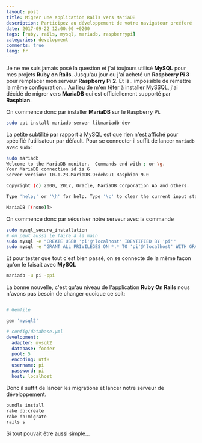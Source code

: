 ```yaml
---
layout: post
title: Migrer une application Rails vers MariaDB
description: Participez au développement de votre navigateur preéferé
date: 2017-09-22 12:00:00 +0200
tags: [ruby, rails, mysql, mariadb, raspberrypi]
categories: development
comments: true
lang: fr
---
```


Je ne me suis jamais posé la question et j'ai toujours utilisé **MySQL** pour mes projets **Ruby on Rails**. Jusqu'au jour ou j'ai acheté un **Raspberry Pi 3** pour remplacer mon serveur **Raspberry Pi 2**. Et là.. impossible de remettre la même configuration... Au lieu de m'en têter à installer MySSQL, j'ai décidé de migrer vers **MariaDB** qui est officiellement supporté par **Raspbian**.

On commence donc par installer **MariaDB** sur le Raspberry Pi.

```bash
sudo apt install mariadb-server libmariadb-dev
```

La petite subtilité par rapport à MySQL est que rien n'est affiché pour spécifié l'utilisateur par défault. Pour se connecter il suffit de lancer `mariadb` avec `sudo`:

```bash
sudo mariadb
Welcome to the MariaDB monitor.  Commands end with ; or \g.
Your MariaDB connection id is 6
Server version: 10.1.23-MariaDB-9+deb9u1 Raspbian 9.0

Copyright (c) 2000, 2017, Oracle, MariaDB Corporation Ab and others.

Type 'help;' or '\h' for help. Type '\c' to clear the current input statement.

MariaDB [(none)]>
```

On commence donc par sécuriser notre serveur avec la commande

```bash
sudo mysql_secure_installation
# on peut aussi le faire à la main
sudo mysql -e "CREATE USER 'pi'@'localhost' IDENTIFIED BY 'pi'"
sudo mysql -e "GRANT ALL PRIVILEGES ON *.* TO 'pi'@'localhost' WITH GRANT OPTION"
```

Et pour tester que tout c'est bien passé, on se connecte de la même façon qu'on le faisait avec **MySQL**

```bash
mariadb -u pi -ppi
```

La bonne nouvelle, c'est qu'au niveau de l'application **Ruby On Rails** nous n'avons pas besoin de changer quoique ce soit:

```ruby

# Gemfile

gem 'mysql2'

```

```yml
# config/database.yml
development:
  adapter: mysql2
  database: fooder
  pool: 5
  encoding: utf8
  username: pi
  password: pi
  host: localhost
```

Donc il suffit de lancer les migrations et lancer notre serveur de développement.

```bash
bundle install
rake db:create
rake db:migrate
rails s
```

Si tout pouvait être aussi simple...
